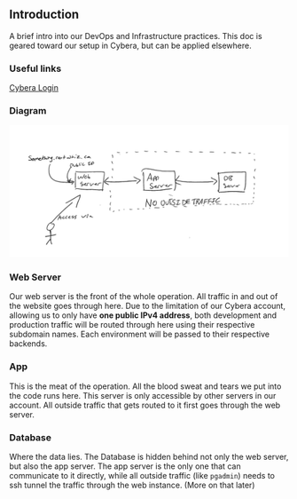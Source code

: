 ## Introduction 

A brief intro into our DevOps and Infrastructure practices. This doc is geared toward our setup in Cybera, but can be applied elsewhere.

### Useful links

[Cybera Login](https://cloud.cybera.ca/auth/login/?next=/)

### Diagram

![Image](./static/img/crude_infra.png)

### Web Server

Our web server is the front of the whole operation. All traffic in and out of the website goes through here. Due to the limitation of our Cybera account, allowing us to only have **one public IPv4 address**, both development and production traffic will be routed through here using their respective subdomain names. Each environment will be passed to their respective backends.

### App 

This is the meat of the operation. All the blood sweat and tears we put into the code runs here. This server is only accessible by other servers in our account. All outside traffic that gets routed to it first goes through the web server. 

### Database 

Where the data lies. The Database is hidden behind not only the web server, but also the app server. The app server is the only one that can communicate to it directly, while all outside traffic (like `pgadmin`) needs to ssh tunnel the traffic through the web instance. (More on that later)